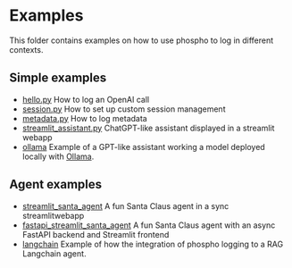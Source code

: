 # Examples

This folder contains examples on how to use phospho to log in different contexts. 


## Simple examples

- [hello.py](hello.py) How to log an OpenAI call
- [session.py](session.py) How to set up custom session management
- [metadata.py](session.py) How to log metadata
- [streamlit_assistant.py](streamlit_assistant.py) ChatGPT-like assistant displayed in a streamlit webapp
- [ollama](ollama.py) Example of a GPT-like assistant working a model deployed locally with [Ollama](https://ollama.ai).

## Agent examples

- [streamlit_santa_agent](streamlit_santa_agent) A fun Santa Claus agent in a sync streamlitwebapp
- [fastapi_streamlit_santa_agent](fastapi_streamlit_santa_agent) A fun Santa Claus agent with an async FastAPI backend and Streamlit frontend
- [langchain](langchain) Example of how the integration of phospho logging to a RAG Langchain agent.